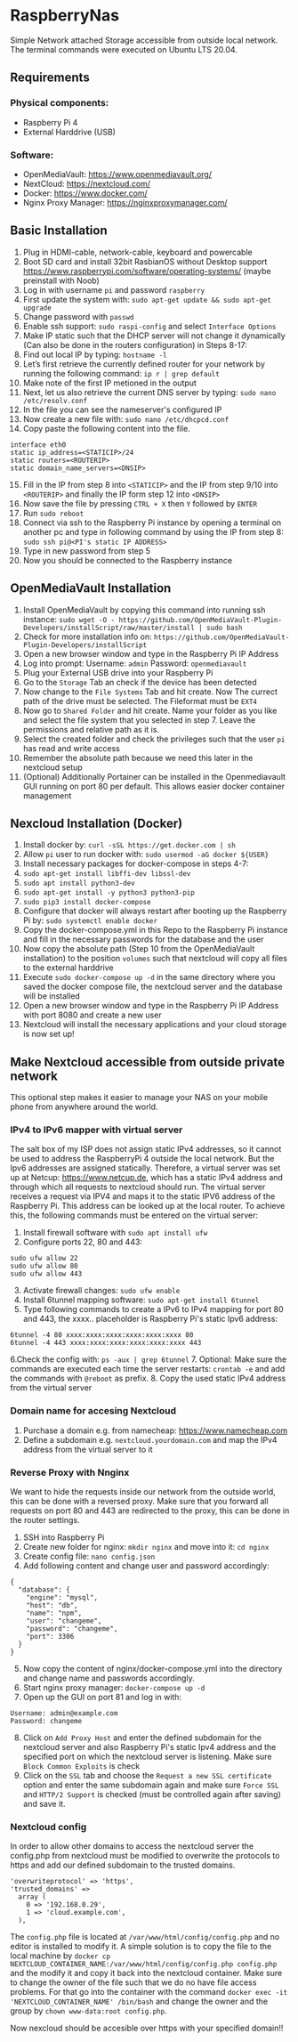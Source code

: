 # RaspberryNas

Simple Network attached Storage accessible from outside local network. The terminal commands were executed on Ubuntu LTS 20.04.

## Requirements 

### Physical components:
- Raspberry Pi 4
- External Harddrive (USB)

### Software:
- OpenMediaVault: https://www.openmediavault.org/
- NextCloud: https://nextcloud.com/
- Docker: https://www.docker.com/
- Nginx Proxy Manager: https://nginxproxymanager.com/


## Basic Installation

1. Plug in HDMI-cable, network-cable, keyboard and powercable
2. Boot SD card and install 32bit RasbianOS without Desktop support https://www.raspberrypi.com/software/operating-systems/ (maybe preinstall with Noob)
3. Log in with username `pi` and password `raspberry`
4. First update the system with: `sudo apt-get update && sudo apt-get upgrade`
5. Change password with `passwd`
6. Enable ssh support: `sudo raspi-config` and select `Interface Options`
7. Make IP static such that the DHCP server will not change it dynamically (Can also be done in the routers configuration) in Steps 8-17:
8. Find out local IP by typing: `hostname -l`
9. Let’s first retrieve the currently defined router for your network by running the following command: `ip r | grep default`
10. Make note of the first IP metioned in the output
11. Next, let us also retrieve the current DNS server by typing: `sudo nano /etc/resolv.conf`
12. In the file you can see the nameserver's configured IP
13. Now create a new file with: `sudo nano /etc/dhcpcd.conf`
14.  Copy paste the following content into the file. 
```
interface eth0
static ip_address=<STATICIP>/24
static routers=<ROUTERIP>
static domain_name_servers=<DNSIP>
```
15. Fill in the IP from step 8 into `<STATICIP>` and the IP from step 9/10 into `<ROUTERIP>` and finally the IP form step 12 into `<DNSIP>`
16. Now save the file by pressing `CTRL + X` then `Y` followed by `ENTER`
17. Run `sudo reboot`
18. Connect via ssh to the Raspberry Pi instance by opening a terminal on another pc and type in following command by using the IP from step 8: `sudo ssh pi@<PI's static IP ADDRESS>`
19. Type in new password from step 5
20. Now you should be connected to the Raspberry instance

## OpenMediaVault Installation
  
  1. Install OpenMediaVault by copying this command into running ssh instance: `sudo wget -O - https://github.com/OpenMediaVault-Plugin-Developers/installScript/raw/master/install | sudo bash`
  2. Check for more installation info on: `https://github.com/OpenMediaVault-Plugin-Developers/installScript`
  3. Open a new browser window and type in the Raspberry Pi IP Address
  4. Log into prompt: Username: `admin` Password: `openmediavault`
  5. Plug your External USB drive into your Raspberry Pi
  6. Go to the `Storage` Tab an check if the device has been detected
  7. Now change to the `File Systems` Tab and hit create. Now The currect path of the drive must be selected. The Fileformat must be `EXT4`
  8. Now go to `Shared Folder` and hit create. Name your folder as you like and select the file system that you selected in step 7. Leave the permissions and relative path as it is. 
  9. Select the created folder and check the privileges such that the user `pi` has read and write access
  10. Remember the absolute path because we need this later in the nextcloud setup
  11. (Optional) Additionally Portainer can be installed in the Openmediavault GUI running on port 80 per default. This allows easier docker container management

## Nexcloud Installation (Docker)
1. Install docker by: `curl -sSL https://get.docker.com | sh`
2. Allow `pi` user to run docker with: `sudo usermod -aG docker ${USER}`
3. Install necessary packages for docker-compose in steps 4-7:
4. `sudo apt-get install libffi-dev libssl-dev`
5. `sudo apt install python3-dev`
6. `sudo apt-get install -y python3 python3-pip`
7. `sudo pip3 install docker-compose`
8. Configure that docker will always restart after booting up the Raspberry Pi by: `sudo systemctl enable docker`
9. Copy the docker-compose.yml in this Repo to the Raspberry Pi instance and fill in the necessary passwords for the database and the user
10. Now copy the absolute path (Step 10 from the OpenMediaVault installation) to the position `volumes` such that nextcloud will copy all files to the external harddrive
11. Execute `sudo docker-compose up -d` in the same directory where you saved the docker compose file, the nextcloud server and the database will be installed
12. Open a new browser window and type in the Raspberry Pi IP Address with port 8080 and create a new user
13. Nextcloud will install the necessary applications and your cloud storage is now set up!

## Make Nextcloud accessible from outside private network
This optional step makes it easier to manage your NAS on your mobile phone from anywhere around the world.

### IPv4 to IPv6 mapper with virtual server
The salt box of my ISP does not assign static IPv4 addresses, so it cannot be used to address the RaspberryPi 4 outside the local network. But the Ipv6 addresses are assigned statically. Therefore, a virtual server was set up at Netcup: https://www.netcup.de, which has a static IPv4 address and through which all requests to nextcloud should run. The virtual server receives a request via IPV4 and maps it to the static IPV6 address of the Raspberry Pi. This address can be looked up at the local router. To achieve this, the following commands must be entered on the virtual server:
1. Install firewall software with `sudo apt install ufw`
2. Configure ports 22, 80 and 443: 
```
sudo ufw allow 22
sudo ufw allow 80
sudo ufw allow 443
```
3. Activate firewall changes: `sudo ufw enable`
4. Install 6tunnel mapping software: `sudo apt-get install 6tunnel`
5. Type following commands to create a IPv6 to IPv4 mapping for port 80 and 443, the xxxx.. placeholder is Raspberry Pi's static Ipv6 address: 
```
6tunnel -4 80 xxxx:xxxx:xxxx:xxxx:xxxx:xxxx 80
6tunnel -4 443 xxxx:xxxx:xxxx:xxxx:xxxx:xxxx 443
```
6.Check the config with: `ps -aux | grep 6tunnel`
7. Optional: Make sure the commands are executed each time the server restarts: `crontab -e` and add the commands with `@reboot` as prefix.
8. Copy the used static IPv4 address from the virtual server

### Domain name for accesing Nextcloud
1. Purchase a domain e.g. from namecheap: https://www.namecheap.com
2. Define a subdomain e.g. `nextcloud.yourdomain.com` and map the IPv4 address from the virtual server to it

### Reverse Proxy with Nnginx
We want to hide the requests inside our network from the outside world, this can be done with a reversed proxy. Make sure that you forward all requests on port 80 and 443 are redirected to the proxy, this can be done in the router settings.
1. SSH into Raspberry Pi
2. Create new folder for nginx: `mkdir nginx` and move into it: `cd nginx`
3. Create config file: `nano config.json`
4. Add following content and change user and password accordingly:

```
{
  "database": {
    "engine": "mysql",
    "host": "db",
    "name": "npm",
    "user": "changeme",
    "password": "changeme",
    "port": 3306
  }
}
```
5. Now copy the content of nginx/docker-compose.yml into the directory and change name and passwords accordingly.
6. Start nginx proxy manager: `docker-compose up -d`
7. Open up the GUI on port 81 and log in with:
```
Username: admin@example.com
Password: changeme
```
8. Click on `Add Proxy Host` and enter the defined subdomain for the nextcloud server and also Raspberry Pi's static Ipv4 address and the specified port on which the nextcloud server is listening. Make sure `Block Common Exploits` is check
9. Click on the `SSL` tab and choose the `Request a new SSL certificate` option and enter the same subdomain again and make sure `Force SSL` and `HTTP/2 Support` is checked (must be controlled again after saving) and save it.

### Nextcloud config
In order to allow other domains to access the nextcloud server the config.php from nextcloud must be modified to overwrite the protocols to https and add our defined subdomain to the trusted domains.

```
'overwriteprotocol' => 'https',
'trusted_domains' =>
  array (
    0 => '192.168.0.29',
    1 => 'cloud.example.com',
  ),
```
The `config.php` file is located at `/var/www/html/config/config.php` and no editor is installed to modify it. A simple solution is to copy the file to the local machine by `docker cp NEXTCLOUD_CONTAINER_NAME:/var/www/html/config/config.php config.php` and the modify it and copy it back into the nextcloud container. Make sure to change the owner of the file such that we do no have file access problems. For that go into the container with the command
`docker exec -it 'NEXTCLOUD_CONTAINER_NAME' /bin/bash` and change the owner and the group by `chown www-data:root config.php`.


Now nexcloud should be accesible over https with your specified domain!!










